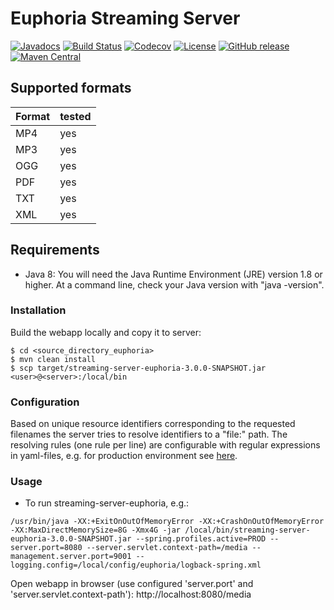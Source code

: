 # Euphoria Streaming Server

[![Javadocs](https://javadoc.io/badge/de.digitalcollections/streaming-server-euphoria.svg)](https://javadoc.io/doc/de.digitalcollections/streaming-server-euphoria)
[![Build Status](https://img.shields.io/travis/dbmdz/streaming-server-euphoria/master.svg)](https://travis-ci.org/dbmdz/streaming-server-euphoria)
[![Codecov](https://img.shields.io/codecov/c/github/dbmdz/streaming-server-euphoria/master.svg)](https://codecov.io/gh/dbmdz/streaming-server-euphoria)
[![License](https://img.shields.io/github/license/dbmdz/streaming-server-euphoria.svg)](LICENSE)
[![GitHub release](https://img.shields.io/github/release/dbmdz/streaming-server-euphoria.svg)](https://github.com/dbmdz/streaming-server-euphoria/releases)
[![Maven Central](https://img.shields.io/maven-central/v/de.digitalcollections/streaming-server-euphoria.svg)](https://search.maven.org/search?q=a:streaming-server-euphoria)

## Supported formats

| Format | tested
| ------ | ------
| MP4    | yes
| MP3    | yes
| OGG    | yes
| PDF    | yes
| TXT    | yes
| XML    | yes


## Requirements

* Java 8: You will need the Java Runtime Environment (JRE) version 1.8 or higher. At a command line, check your Java version with "java -version".

### Installation

Build the webapp locally and copy it to server:

```shell
$ cd <source_directory_euphoria>
$ mvn clean install
$ scp target/streaming-server-euphoria-3.0.0-SNAPSHOT.jar <user>@<server>:/local/bin
```

### Configuration

Based on unique resource identifiers corresponding to the requested filenames the server tries to resolve identifiers to a "file:" path.
The resolving rules (one rule per line) are configurable with regular expressions in yaml-files, e.g. for production environment see [here](src/main/resources/application.yml).

### Usage

* To run streaming-server-euphoria, e.g.:

```shell
/usr/bin/java -XX:+ExitOnOutOfMemoryError -XX:+CrashOnOutOfMemoryError -XX:MaxDirectMemorySize=8G -Xmx4G -jar /local/bin/streaming-server-euphoria-3.0.0-SNAPSHOT.jar --spring.profiles.active=PROD --server.port=8080 --server.servlet.context-path=/media --management.server.port=9001 --logging.config=/local/config/euphoria/logback-spring.xml
```

Open webapp in browser (use configured 'server.port' and 'server.servlet.context-path'): http://localhost:8080/media

